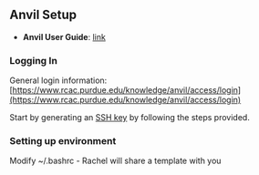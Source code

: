 ## Anvil Setup

- **Anvil User Guide**: [link](https://www.rcac.purdue.edu/knowledge/anvil)

### Logging In
General login information: [https://www.rcac.purdue.edu/knowledge/anvil/access/login](https://www.rcac.purdue.edu/knowledge/anvil/access/login)

Start by generating an [SSH key](https://www.rcac.purdue.edu/knowledge/anvil/access/login/sshkeys) by following the steps provided.

### Setting up environment
Modify ~/.bashrc - Rachel will share a template with you


